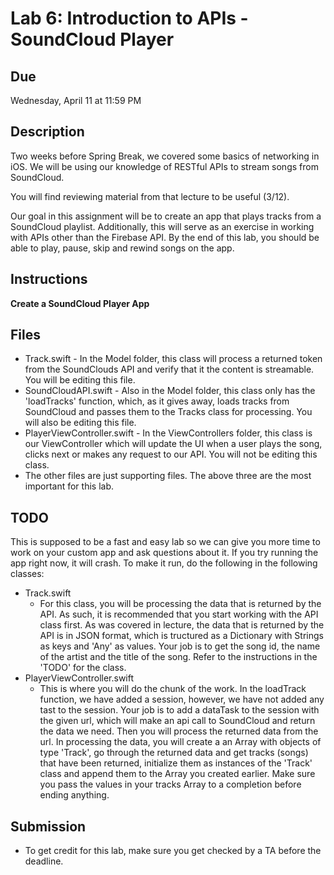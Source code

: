 # Lab 6: Introduction to APIs - SoundCloud Player

## Due
Wednesday, April 11 at 11:59 PM

## Description
Two weeks before Spring Break, we covered some basics of networking in iOS. We will be using our
knowledge of RESTful APIs to stream songs from SoundCloud. 

You will find reviewing material from that lecture to be useful (3/12).

Our goal in this assignment will be to create an app that plays tracks from a
SoundCloud playlist. Additionally, this will serve as an exercise in working with APIs other than the Firebase API. By
the end of this lab, you should be able to play, pause, skip and rewind songs on the app.

## Instructions
**Create a SoundCloud Player App**

## Files
  * Track.swift - In the Model folder, this class will process a returned token from the SoundClouds API and verify that 
    it the content is streamable. You will be editing this file.
  * SoundCloudAPI.swift - Also in the Model folder, this class only has the 'loadTracks' function, which, as it gives away,
    loads tracks from SoundCloud and passes them to the Tracks class for processing.  You will also be editing this file.
  * PlayerViewController.swift - In the ViewControllers folder, this class is our ViewController which will update the UI 
    when a user plays the song, clicks next or makes any request to our API. You will not be editing this class.
  * The other files are just supporting files. The above three are the most important for this lab.

## TODO
  This is supposed to be a fast and easy lab so we can give you more time to work on your custom app and ask questions about it. If you try running the app right now, it will crash. To make it run, do the following 
  in the following classes:
 * Track.swift 
   * For this class, you will be processing the data that is returned by the API. As such, it is recommended that you start
      working with the API class first. As was covered in lecture, the data that is returned by the API is in JSON format, which
      is tructured as a Dictionary with Strings as keys and 'Any' as values. Your job is to get the song id, the name of the artist 
      and the title of the song. Refer to the instructions in the 'TODO' for the class. 
 * PlayerViewController.swift
   * This is where you will do the chunk of the work. In the loadTrack function, we have added a session, however, we have not 
      added any tast to the session. Your job is to add a dataTask to the session with the given url, which will make an api call
      to SoundCloud and return the data we need. Then you will process the returned data from the url. In processing the data, you 
      will create a an Array with objects of type 'Track', go through the returned data and get tracks (songs) that have been returned,
      initialize them as instances of the 'Track' class and append them to the Array you created earlier. Make sure you pass the values
      in your tracks Array to a completion before ending anything.

## Submission
  * To get credit for this lab, make sure you get checked by a TA before the deadline.
  
